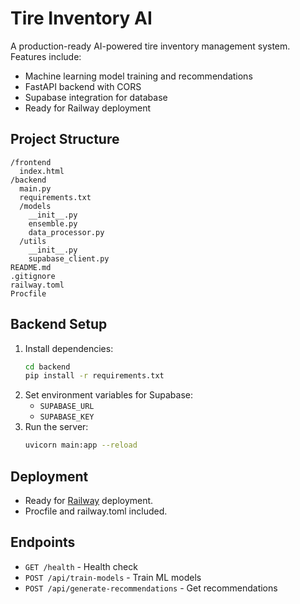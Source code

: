# Tire Inventory AI

A production-ready AI-powered tire inventory management system. Features include:
- Machine learning model training and recommendations
- FastAPI backend with CORS
- Supabase integration for database
- Ready for Railway deployment

## Project Structure

```
/frontend
  index.html
/backend
  main.py
  requirements.txt
  /models
    __init__.py
    ensemble.py
    data_processor.py
  /utils
    __init__.py
    supabase_client.py
README.md
.gitignore
railway.toml
Procfile
```

## Backend Setup

1. Install dependencies:
    ```bash
    cd backend
    pip install -r requirements.txt
    ```
2. Set environment variables for Supabase:
    - `SUPABASE_URL`
    - `SUPABASE_KEY`
3. Run the server:
    ```bash
    uvicorn main:app --reload
    ```

## Deployment

- Ready for [Railway](https://railway.app/) deployment.
- Procfile and railway.toml included.

## Endpoints
- `GET /health` - Health check
- `POST /api/train-models` - Train ML models
- `POST /api/generate-recommendations` - Get recommendations 